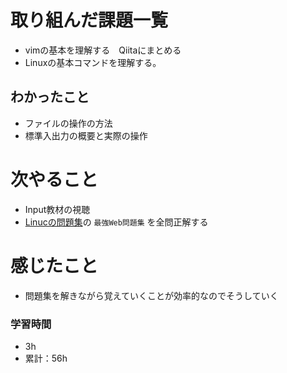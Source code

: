 # 取り組んだ課題一覧
- vimの基本を理解する　Qiitaにまとめる
- Linuxの基本コマンドを理解する。

## わかったこと
- ファイルの操作の方法
- 標準入出力の概要と実際の操作

# 次やること
- Input教材の視聴
- [Linucの問題集](https://www.udemy.com/course/unscared_linux/learn/lecture/16858868#content)の `最強Web問題集` を全問正解する

# 感じたこと
- 問題集を解きながら覚えていくことが効率的なのでそうしていく

### 学習時間
- 3h
- 累計：56h
